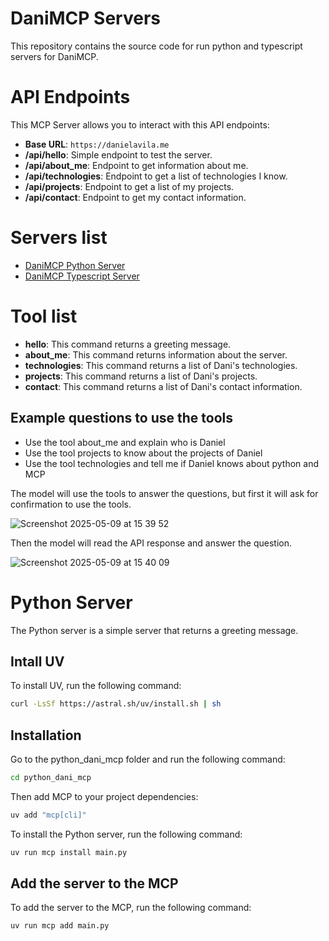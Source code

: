 # DaniMCP Servers
This repository contains the source code for run python and typescript servers for DaniMCP.

# API Endpoints
This MCP Server allows you to interact with this API endpoints:
- **Base URL**: `https://danielavila.me`
- **/api/hello**: Simple endpoint to test the server.
- **/api/about_me**: Endpoint to get information about me.
- **/api/technologies**: Endpoint to get a list of technologies I know.
- **/api/projects**: Endpoint to get a list of my projects.
- **/api/contact**: Endpoint to get my contact information.

# Servers list
- [DaniMCP Python Server](https://github.com/davila7/danimcp/tree/main/python_dani_mcp)
- [DaniMCP Typescript Server](https://github.com/davila7/danimcp/tree/main/typescript_dani_mcp)

# Tool list 
- **hello**: This command returns a greeting message.
- **about_me**: This command returns information about the server.
- **technologies**: This command returns a list of Dani's technologies.
- **projects**: This command returns a list of Dani's projects.
- **contact**: This command returns a list of Dani's contact information.

## Example questions to use the tools
- Use the tool about_me and explain who is Daniel 
- Use the tool projects to know about the projects of Daniel
- Use the tool technologies and tell me if Daniel knows about python and MCP

The model will use the tools to answer the questions, but first it will ask for confirmation to use the tools.

![Screenshot 2025-05-09 at 15 39 52](https://github.com/user-attachments/assets/72aea146-7889-4172-9b15-2cfed780022a)

Then the model will read the API response and answer the question.

![Screenshot 2025-05-09 at 15 40 09](https://github.com/user-attachments/assets/e8f4f3fe-cfec-420b-8999-dd9b08b204ec)


# Python Server
The Python server is a simple server that returns a greeting message.

## Intall UV
To install UV, run the following command:
```bash
curl -LsSf https://astral.sh/uv/install.sh | sh
```

## Installation
Go to the python_dani_mcp folder and run the following command:
```bash
cd python_dani_mcp
```

Then add MCP to your project dependencies:
```bash
uv add "mcp[cli]"
```

To install the Python server, run the following command:
```bash
uv run mcp install main.py
```

## Add the server to the MCP
To add the server to the MCP, run the following command:
```bash
uv run mcp add main.py
```